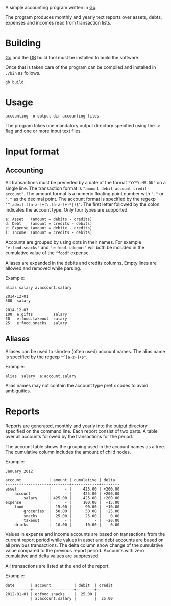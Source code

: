 A simple accounting program written in [Go](https://golang.org).

The program produces monthly and yearly text reports over assets, debts,
expenses and incomes read from transaction lists.

Building
========

[Go](https://golang.org) and the [GB](https://getgb.io/) build tool must be
installed to build the software.

Once that is taken care of the program can be compiled and installed in `./bin`
as follows.

    gb build


Usage
=====

`accounting -o output-dir accounting-files`

The program takes one mandatory output directory specified using the `-o` flag and
one or more input text files.

Input format
============

Accounting
----------

All transactions must be preceded by a date of the format `"YYYY-MM-DD"` on a
single line. The transaction format is `"amount debit-account credit-account"`.
The amount format is a numeric floating point number with `"."` or `","` as the
decimal point. The account format is specified by the regexp
`"^[adei]:([a-z-]+(\.[a-z-]+)*|)$"`. The first letter followed by the colon
indicates the account type. Only four types are supported.

    a: Asset   (amount = debits - credits)
    d: Debt    (amount = credits - debits)
    e: Expense (amount = debite - credits)
    i: Income  (amount = credits - debits)

Accounts are grouped by using dots in their names. For example `"e:food.snacks"`
and `"e:food.takeout"` will both be included in the cumulative value of the
`"food"` expense.

Aliases are expanded in the debits and credits columns. Empty lines are allowed
and removed while parsing.

Example:

    alias salary a:account.salary

    2014-12-01
    500  salary

    2014-12-03
    100  e:gifts         salary
    50   e:food.takeout  salary
    25   e:food.snacks   salary

Aliases
-------

Aliases can be used to shorten (often used) account names. The alias name is
specified by the regexp `"^[a-z-]+$"`.

Example:

    alias  salary  a:account.salary

Alias names may not contain the account type prefix codes to avoid ambiguities.

Reports
=======

Reports are generated, monthly and yearly into the output directory specified on
the command line. Each report consist of two parts. A table over all accounts
followed by the transactions for the period.

The account table shows the grouping used in the account names as a tree. The
cumulative column includes the amount of child nodes.

Example:

    January 2012

    account            | amount | cumulative | delta
    -------------------+--------+------------+--------
    asset              |      - |     425.00 | +200.00
        account        |      - |     425.00 | +200.00
            salary     | 425.00 |     425.00 | +200.00
    expense            |      - |     100.00 |  +15.00
        food           |  15.00 |      90.00 |  +10.00
            groceries  |  50.00 |      50.00 |  +25.00
            snacks     |  25.00 |      25.00 |    0.00
			takeout    |      - |          - |  -20.00
        drinks         |  10.00 |      10.00 |    0.00

Values in expense and income accounts are based on transactions from the current
report period while values in asset and debt accounts are based on all previous
transactions. The delta column show change of the cumulative value compared to
the previous report period. Accounts with zero cumulative and delta values are
suppressed.

All transactions are listed at the end of the report.

Example:

    date       | account          | debit  | credit
    -----------+------------------+--------+-------
    2012-01-01 | e:food.snacks    |  25.00 |
               | a:account.salary |        |  25.00
